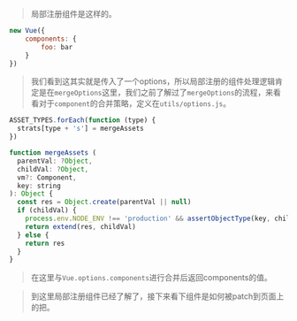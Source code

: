 > 局部注册组件是这样的。

```javascript
new Vue({
	components: {
		foo: bar
	}
})
```

> 我们看到这其实就是传入了一个options，所以局部注册的组件处理逻辑肯定是在`mergeOptions`这里，我们之前了解过了`mergeOptions`的流程，来看看对于`component`的合并策略，定义在`utils/options.js`。

```javascript
ASSET_TYPES.forEach(function (type) {
  strats[type + 's'] = mergeAssets
})

function mergeAssets (
  parentVal: ?Object,
  childVal: ?Object,
  vm?: Component,
  key: string
): Object {
  const res = Object.create(parentVal || null)
  if (childVal) {
    process.env.NODE_ENV !== 'production' && assertObjectType(key, childVal, vm)
    return extend(res, childVal)
  } else {
    return res
  }
}
```

> 在这里与`Vue.options.components`进行合并后返回components的值。

> 到这里局部注册组件已经了解了，接下来看下组件是如何被patch到页面上的把。